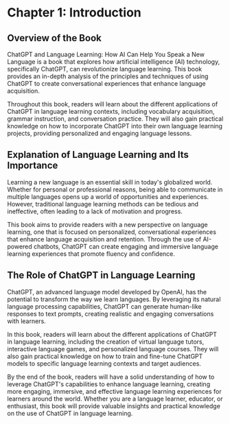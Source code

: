 Chapter 1: Introduction
=======================

Overview of the Book
--------------------

ChatGPT and Language Learning: How AI Can Help You Speak a New Language is a book that explores how artificial intelligence (AI) technology, specifically ChatGPT, can revolutionize language learning. This book provides an in-depth analysis of the principles and techniques of using ChatGPT to create conversational experiences that enhance language acquisition.

Throughout this book, readers will learn about the different applications of ChatGPT in language learning contexts, including vocabulary acquisition, grammar instruction, and conversation practice. They will also gain practical knowledge on how to incorporate ChatGPT into their own language learning projects, providing personalized and engaging language lessons.

Explanation of Language Learning and Its Importance
---------------------------------------------------

Learning a new language is an essential skill in today's globalized world. Whether for personal or professional reasons, being able to communicate in multiple languages opens up a world of opportunities and experiences. However, traditional language learning methods can be tedious and ineffective, often leading to a lack of motivation and progress.

This book aims to provide readers with a new perspective on language learning, one that is focused on personalized, conversational experiences that enhance language acquisition and retention. Through the use of AI-powered chatbots, ChatGPT can create engaging and immersive language learning experiences that promote fluency and confidence.

The Role of ChatGPT in Language Learning
----------------------------------------

ChatGPT, an advanced language model developed by OpenAI, has the potential to transform the way we learn languages. By leveraging its natural language processing capabilities, ChatGPT can generate human-like responses to text prompts, creating realistic and engaging conversations with learners.

In this book, readers will learn about the different applications of ChatGPT in language learning, including the creation of virtual language tutors, interactive language games, and personalized language courses. They will also gain practical knowledge on how to train and fine-tune ChatGPT models to specific language learning contexts and target audiences.

By the end of the book, readers will have a solid understanding of how to leverage ChatGPT's capabilities to enhance language learning, creating more engaging, immersive, and effective language learning experiences for learners around the world. Whether you are a language learner, educator, or enthusiast, this book will provide valuable insights and practical knowledge on the use of ChatGPT in language learning.
